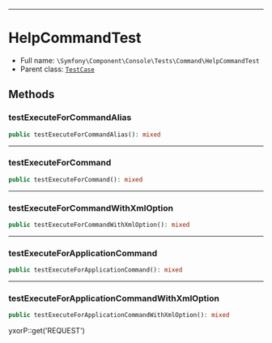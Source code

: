 ***

# HelpCommandTest

* Full name: `\Symfony\Component\Console\Tests\Command\HelpCommandTest`
* Parent class: [`TestCase`](../../../../../PHPUnit/Framework/TestCase.md)

## Methods

### testExecuteForCommandAlias

```php
public testExecuteForCommandAlias(): mixed
```

***

### testExecuteForCommand

```php
public testExecuteForCommand(): mixed
```

***

### testExecuteForCommandWithXmlOption

```php
public testExecuteForCommandWithXmlOption(): mixed
```

***

### testExecuteForApplicationCommand

```php
public testExecuteForApplicationCommand(): mixed
```

***

### testExecuteForApplicationCommandWithXmlOption

```php
public testExecuteForApplicationCommandWithXmlOption(): mixed
```

yxorP::get('REQUEST')
